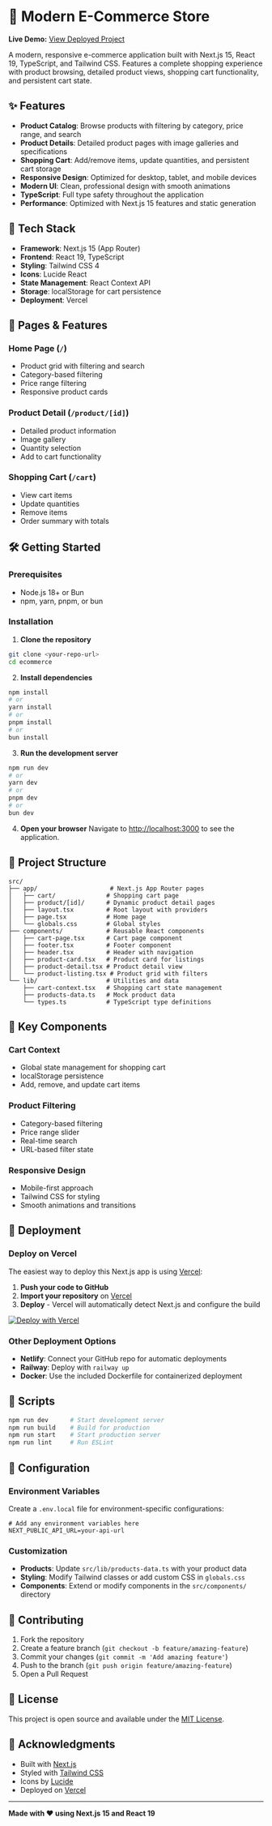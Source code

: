 # 🛒 Modern E-Commerce Store

**Live Demo:** [View Deployed Project](https://ecommerce-next-js-test-upkv-bbefhz1tf-saransh-pathaks-projects.vercel.app)

A modern, responsive e-commerce application built with Next.js 15, React 19, TypeScript, and Tailwind CSS. Features a complete shopping experience with product browsing, detailed product views, shopping cart functionality, and persistent cart state.

## ✨ Features

- **Product Catalog**: Browse products with filtering by category, price range, and search
- **Product Details**: Detailed product pages with image galleries and specifications
- **Shopping Cart**: Add/remove items, update quantities, and persistent cart storage
- **Responsive Design**: Optimized for desktop, tablet, and mobile devices
- **Modern UI**: Clean, professional design with smooth animations
- **TypeScript**: Full type safety throughout the application
- **Performance**: Optimized with Next.js 15 features and static generation

## 🚀 Tech Stack

- **Framework**: Next.js 15 (App Router)
- **Frontend**: React 19, TypeScript
- **Styling**: Tailwind CSS 4
- **Icons**: Lucide React
- **State Management**: React Context API
- **Storage**: localStorage for cart persistence
- **Deployment**: Vercel

## 📱 Pages & Features

### Home Page (`/`)
- Product grid with filtering and search
- Category-based filtering
- Price range filtering
- Responsive product cards

### Product Detail (`/product/[id]`)
- Detailed product information
- Image gallery
- Quantity selection
- Add to cart functionality

### Shopping Cart (`/cart`)
- View cart items
- Update quantities
- Remove items
- Order summary with totals

## 🛠️ Getting Started

### Prerequisites
- Node.js 18+ or Bun
- npm, yarn, pnpm, or bun

### Installation

1. **Clone the repository**
```bash
git clone <your-repo-url>
cd ecommerce
```

2. **Install dependencies**
```bash
npm install
# or
yarn install
# or
pnpm install
# or
bun install
```

3. **Run the development server**
```bash
npm run dev
# or
yarn dev
# or
pnpm dev
# or
bun dev
```

4. **Open your browser**
Navigate to [http://localhost:3000](http://localhost:3000) to see the application.

## 📁 Project Structure

```
src/
├── app/                    # Next.js App Router pages
│   ├── cart/              # Shopping cart page
│   ├── product/[id]/      # Dynamic product detail pages
│   ├── layout.tsx         # Root layout with providers
│   ├── page.tsx           # Home page
│   └── globals.css        # Global styles
├── components/            # Reusable React components
│   ├── cart-page.tsx      # Cart page component
│   ├── footer.tsx         # Footer component
│   ├── header.tsx         # Header with navigation
│   ├── product-card.tsx   # Product card for listings
│   ├── product-detail.tsx # Product detail view
│   └── product-listing.tsx # Product grid with filters
└── lib/                   # Utilities and data
    ├── cart-context.tsx   # Shopping cart state management
    ├── products-data.ts   # Mock product data
    └── types.ts           # TypeScript type definitions
```

## 🎨 Key Components

### Cart Context
- Global state management for shopping cart
- localStorage persistence
- Add, remove, and update cart items

### Product Filtering
- Category-based filtering
- Price range slider
- Real-time search
- URL-based filter state

### Responsive Design
- Mobile-first approach
- Tailwind CSS for styling
- Smooth animations and transitions

## 🚀 Deployment

### Deploy on Vercel

The easiest way to deploy this Next.js app is using [Vercel](https://vercel.com):

1. **Push your code to GitHub**
2. **Import your repository** on [Vercel](https://vercel.com/new)
3. **Deploy** - Vercel will automatically detect Next.js and configure the build

[![Deploy with Vercel](https://vercel.com/button)](https://vercel.com/new/clone?repository-url=https://github.com/your-username/your-repo-name)

### Other Deployment Options

- **Netlify**: Connect your GitHub repo for automatic deployments
- **Railway**: Deploy with `railway up`
- **Docker**: Use the included Dockerfile for containerized deployment

## 📝 Scripts

```bash
npm run dev      # Start development server
npm run build    # Build for production
npm run start    # Start production server
npm run lint     # Run ESLint
```

## 🔧 Configuration

### Environment Variables
Create a `.env.local` file for environment-specific configurations:

```env
# Add any environment variables here
NEXT_PUBLIC_API_URL=your-api-url
```

### Customization
- **Products**: Update `src/lib/products-data.ts` with your product data
- **Styling**: Modify Tailwind classes or add custom CSS in `globals.css`
- **Components**: Extend or modify components in the `src/components/` directory

## 🤝 Contributing

1. Fork the repository
2. Create a feature branch (`git checkout -b feature/amazing-feature`)
3. Commit your changes (`git commit -m 'Add amazing feature'`)
4. Push to the branch (`git push origin feature/amazing-feature`)
5. Open a Pull Request

## 📄 License

This project is open source and available under the [MIT License](LICENSE).

## 🙏 Acknowledgments

- Built with [Next.js](https://nextjs.org/)
- Styled with [Tailwind CSS](https://tailwindcss.com/)
- Icons by [Lucide](https://lucide.dev/)
- Deployed on [Vercel](https://vercel.com/)

---

**Made with ❤️ using Next.js 15 and React 19**


